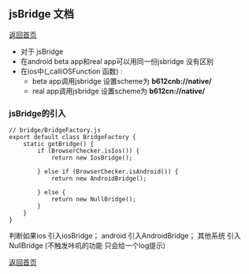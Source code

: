 ## jsBridge 文档

[返回首页](./index.md)
 
 
* 对于 jsBridge
* 在android beta app和real app可以用同一份jsbridge 没有区别
* 在ios中(_calliOSFunction 函数) : 
  - beta app调用jsbridge 设置scheme为 **b612cnb://native/** 
  - real app调用jsbridge 设置scheme为 **b612cn://native/**
  

### jsBridge的引入

```
// bridge/BridgeFactory.js
export default class BridgeFactory {
    static getBridge() {
        if (BrowserChecker.isIos()) {
            return new IosBridge();

        } else if (BrowserChecker.isAndroid()) {
            return new AndroidBridge();

        } else {
            return new NullBridge();
        }
    }
}
```

判断如果ios 引入iosBridge；  android 引入AndroidBridge； 其他系统 引入NullBridge (不触发咔叽的功能 只会给一个log提示)














[返回首页](./index.md)


